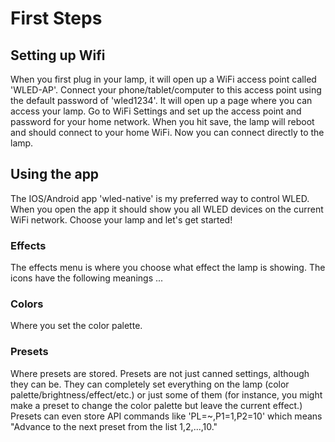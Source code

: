 # First Steps
## Setting up Wifi
When you first plug in your lamp, it will open up a WiFi access point called 'WLED-AP'. Connect your phone/tablet/computer to this access point using the default password of 'wled1234'. It will open up a page where you can access your lamp. Go to WiFi Settings and set up the access point and password for your home network. When you hit save, the lamp will reboot and should connect to your home WiFi. Now you can connect directly to the lamp.
## Using the app
The IOS/Android app 'wled-native' is my preferred way to control WLED. When you open the app it should show you all WLED devices on the current WiFi network. Choose your lamp and let's get started!
### Effects
The effects menu is where you choose what effect the lamp is showing. The icons have the following meanings ...
### Colors
Where you set the color palette.
### Presets
Where presets are stored. Presets are not just canned settings, although they can be. They can completely set everything on the lamp (color palette/brightness/effect/etc.) or just some of them (for instance, you might make a preset to change the color palette but leave the current effect.) Presets can even store API commands like 'PL=~,P1=1,P2=10' which means "Advance to the next preset from the list 1,2,...,10."
